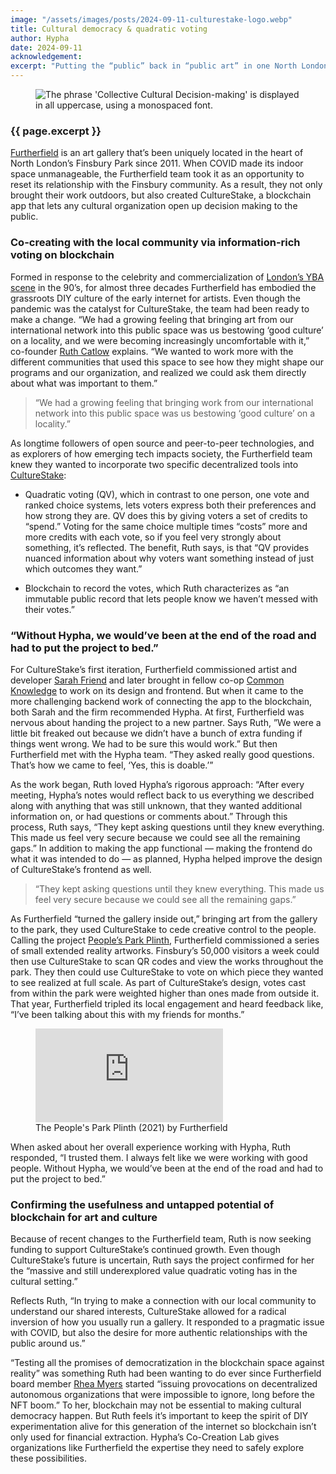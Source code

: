 ```yaml
---
image: "/assets/images/posts/2024-09-11-culturestake-logo.webp"
title: Cultural democracy & quadratic voting
author: Hypha
date: 2024-09-11
acknowledgement: 
excerpt: "Putting the “public” back in “public art” in one North London park and beyond"
---
```



<figure class="pb4">
  <div class='flex items-center justify-center' style="width: 100%;">
    <img class="w-100" src="{{ '/assets/images/posts/2024-09-11-culturestake-subtitle.webp' | relative_url }}" alt="The phrase 'Collective Cultural Decision-making' is displayed in all uppercase, using a monospaced font."/>
  </div>
</figure>

### {{ page.excerpt }}


[Furtherfield](https://www.furtherfield.org/) is an art gallery that’s been uniquely located in the heart
of North London’s Finsbury Park since 2011. When COVID made its indoor
space unmanageable, the Furtherfield team took it as an opportunity to
reset its relationship with the Finsbury community. As a result, they
not only brought their work outdoors, but also created CultureStake, a
blockchain app that lets any cultural organization open up decision
making to the public.  

### Co-creating with the local community via information-rich voting on blockchain

Formed in response to the celebrity and commercialization of [London’s
YBA scene](https://www.tate.org.uk/art/art-terms/y/young-british-artists-ybas) in the 90’s, for almost three decades Furtherfield has embodied the grassroots DIY culture of the early internet for artists. Even though the pandemic was the catalyst for CultureStake, the team had been ready to make a change. “We had a growing feeling that bringing art from our international network into this public space was us bestowing ‘good culture’ on a locality, and we were becoming increasingly uncomfortable with it,” co-founder [Ruth Catlow](https://ruthcatlow.net/) explains. “We wanted to work more with the different communities that used this space to see how they might shape our programs and our organization, and realized we could ask them directly about what was important to them.”  

> “We had a growing feeling that bringing work from our international
network into this public space was us bestowing ‘good culture’ on a
locality.”

As longtime followers of open source and peer-to-peer technologies, and
as explorers of how emerging tech impacts society, the Furtherfield team
knew they wanted to incorporate two specific decentralized tools into [CultureStake](https://www.furtherfield.org/culturestake/):  

* Quadratic voting (QV), which in contrast to one person, one vote and
ranked choice systems, lets voters express both their preferences and
how strong they are. QV does this by giving voters a set of credits to
“spend.” Voting for the same choice multiple times “costs” more and
more credits with each vote, so if you feel very strongly about
something, it’s reflected. The benefit, Ruth says, is that “QV
provides nuanced information about why voters want something instead
of just which outcomes they want.”  

* Blockchain to record the votes, which Ruth characterizes as “an
immutable public record that lets people know we haven’t messed with
their votes.”  

### “Without Hypha, we would’ve been at the end of the road and had to put the project to bed.”

For CultureStake’s first iteration, Furtherfield commissioned artist and
developer [Sarah Friend](https://isthisa.com/) and later brought in fellow co-op [Common Knowledge](https://commonknowledge.coop/practices/) to work on its design and frontend. But when it came to the
more challenging backend work of connecting the app to the blockchain,
both Sarah and the firm recommended Hypha. At first, Furtherfield was
nervous about handing the project to a new partner. Says Ruth, ”We were
a little bit freaked out because we didn’t have a bunch of extra funding
if things went wrong. We had to be sure this would work.” But then
Furtherfield met with the Hypha team. “They asked really good questions.
That’s how we came to feel, ‘Yes, this is doable.’”  

As the work began, Ruth loved Hypha’s rigorous approach: “After every
meeting, Hypha’s notes would reflect back to us everything we described
along with anything that was still unknown, that they wanted additional
information on, or had questions or comments about.” Through this
process, Ruth says, “They kept asking questions until they knew
everything. This made us feel very secure because we could see all the
remaining gaps.” In addition to making the app functional — making the
frontend do what it was intended to do — as planned, Hypha helped
improve the design of CultureStake’s frontend as well.  

> “They kept asking questions until they knew everything. This made us
feel very secure because we could see all the remaining gaps.”  

As Furtherfield “turned the gallery inside out,” bringing art from the
gallery to the park, they used CultureStake to cede creative control to
the people. Calling the project [People’s Park Plinth](https://www.furtherfield.org/peoples-park-plinth/), Furtherfield
commissioned a series of small extended reality artworks. Finsbury’s
50,000 visitors a week could then use CultureStake to scan QR codes and
view the works throughout the park. They then could use CultureStake to
vote on which piece they wanted to see realized at full scale. As part
of CultureStake’s design, votes cast from within the park were weighted
higher than ones made from outside it. That year, Furtherfield tripled
its local engagement and heard feedback like, “I’ve been talking about
this with my friends for months.”  

<figure class="pb4">
  <div class="aspect-ratio aspect-ratio--16x9">
    <iframe src="https://player.vimeo.com/video/629028364" class="aspect-ratio--object" frameborder="0" allow="fullscreen; picture-in-picture" allowfullscreen></iframe>
  </div>
  <figcaption>The People's Park Plinth (2021) by Furtherfield</figcaption>
</figure>

When asked about her overall experience working with Hypha, Ruth
responded, “I trusted them. I always felt like we were working with good
people. Without Hypha, we would’ve been at the end of the road and had
to put the project to bed.”  


### Confirming the usefulness and untapped potential of blockchain for art and culture

Because of recent changes to the Furtherfield team, Ruth is now seeking
funding to support CultureStake’s continued growth. Even though
CultureStake’s future is uncertain, Ruth says the project confirmed for
her the “massive and still underexplored value quadratic voting has in
the cultural setting.”  

Reflects Ruth, “In trying to make a connection with our local community
to understand our shared interests, CultureStake allowed for a radical
inversion of how you usually run a gallery. It responded to a pragmatic
issue with COVID, but also the desire for more authentic relationships
with the public around us.”  

“Testing all the promises of democratization in the blockchain space
against reality” was something Ruth had been wanting to do ever since
Furtherfield board member [Rhea Myers](https://rhea.art/) started “issuing provocations on decentralized autonomous organizations that were impossible to ignore, long before the NFT boom.” To her, blockchain may not be essential to making cultural democracy happen. But Ruth feels it’s important to keep the spirit of DIY experimentation alive for this generation of the internet so blockchain isn’t only used for financial extraction. Hypha’s Co-Creation Lab gives organizations like Furtherfield the expertise they need to safely explore these possibilities.  
